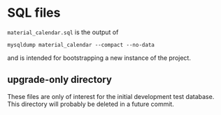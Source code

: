 # SQL files

`material_calendar.sql` is the output of

```shell
mysqldump material_calendar --compact --no-data
```

and is intended for bootstrapping a new instance of the project.

## upgrade-only directory

These files are only of interest for the initial development test database.
This directory will probably be deleted in a future commit.

